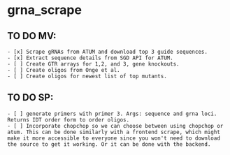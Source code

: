 # grna_scrape
## TO DO MV:
    - [x] Scrape gRNAs from ATUM and download top 3 guide sequences.
    - [x] Extract sequence details from SGD API for ATUM.
    - [ ] Create GTR arrays for 1,2, and 3, gene knockouts.
    - [ ] Create oligos from Onge et al.
    - [ ] Create oligos for newest list of top mutants.
## TO DO SP:
    - [ ] generate primers with primer 3. Args: sequence and grna loci. Returns IDT order form to order oligos.
    - [ ] Incorporate chopchop so we can choose between using chopchop or atum. This can be done similarly with a frontend scrape, which might make it more accessible to everyone since you won't need to download the source to get it working. Or it can be done with the backend.
  
